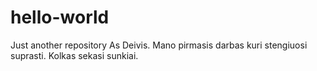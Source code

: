 # hello-world
Just another repository
As Deivis. Mano pirmasis darbas kuri stengiuosi suprasti.
Kolkas sekasi sunkiai.
